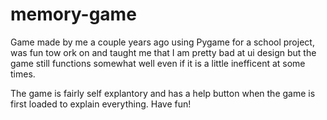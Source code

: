 # memory-game

Game made by me a couple years ago using Pygame for a school project, was fun tow ork on and taught me that I am pretty bad at ui design but the game still functions somewhat well even if it is a little inefficent at some times. 

The game is fairly self explantory and has a help button when the game is first loaded to explain everything. Have fun!
